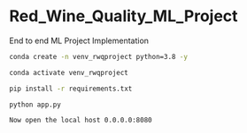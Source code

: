 # Red_Wine_Quality_ML_Project
End to end ML Project Implementation

```bash
conda create -n venv_rwqproject python=3.8 -y 
```

```bash
conda activate venv_rwqproject
```

```bash
pip install -r requirements.txt
```

```bash
python app.py
```

```bash
Now open the local host 0.0.0.0:8080
```